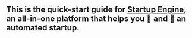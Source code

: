## This is the quick-start guide for [Startup Engine](https://www.startupengine.io), an all-in-one platform that helps you 🚀 and 🌱 an automated startup.

